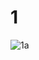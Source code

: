 # 1
![1a](https://github.com/Chandanagayathrig2003/1/assets/97158494/f03fb015-5228-42cb-ae3f-31e3af12a710)

